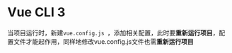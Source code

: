 # Vue CLI 3

当项目运行时，新建`vue.config.js `，添加相关配置，此时要**重新运行项目**，配置文件才能起作用，同样地修改vue.config.js文件也需**重新运行项目**



